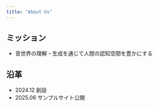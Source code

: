 ```yaml
---
title: "About Us"
---
```


## ミッション
- 音世界の理解・生成を通じて人間の認知空間を豊かにする

## 沿革
- 2024.12 創設
- 2025.06 サンプルサイト公開
